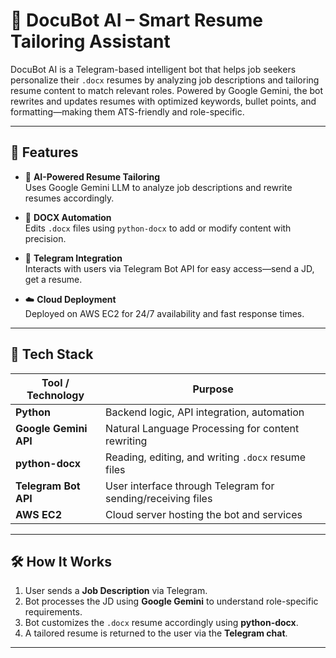 # 📄 DocuBot AI – Smart Resume Tailoring Assistant

DocuBot AI is a Telegram-based intelligent bot that helps job seekers personalize their `.docx` resumes by analyzing job descriptions and tailoring resume content to match relevant roles. Powered by Google Gemini, the bot rewrites and updates resumes with optimized keywords, bullet points, and formatting—making them ATS-friendly and role-specific.

---

## 🚀 Features

- 🧠 **AI-Powered Resume Tailoring**  
  Uses Google Gemini LLM to analyze job descriptions and rewrite resumes accordingly.

- 📄 **DOCX Automation**  
  Edits `.docx` files using `python-docx` to add or modify content with precision.

- 💬 **Telegram Integration**  
  Interacts with users via Telegram Bot API for easy access—send a JD, get a resume.

- ☁️ **Cloud Deployment**  
  Deployed on AWS EC2 for 24/7 availability and fast response times.

---

## 🔧 Tech Stack

| Tool / Technology       | Purpose |
|--------------------------|---------|
| **Python**              | Backend logic, API integration, automation |
| **Google Gemini API**   | Natural Language Processing for content rewriting |
| **python-docx**         | Reading, editing, and writing `.docx` resume files |
| **Telegram Bot API**    | User interface through Telegram for sending/receiving files |
| **AWS EC2**             | Cloud server hosting the bot and services |

---

## 🛠 How It Works

1. User sends a **Job Description** via Telegram.
2. Bot processes the JD using **Google Gemini** to understand role-specific requirements.
3. Bot customizes the `.docx` resume accordingly using **python-docx**.
4. A tailored resume is returned to the user via the **Telegram chat**.

---
